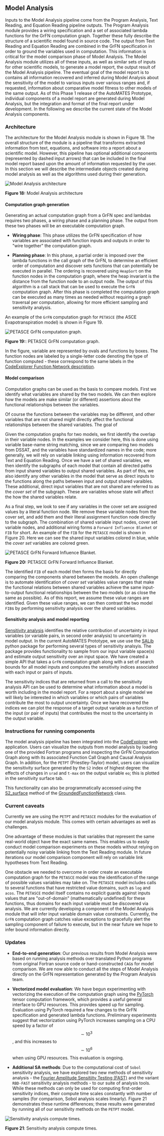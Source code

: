 ## Model Analysis

Inputs to the Model Analysis pipeline come from the Program Analysis, Text Reading, and Equation Reading pipeline outputs. The Program Analysis module provides a wiring specification and a set of associated lambda functions for the GrFN computation graph. Together these fully describe the structure of a scientific model found in source code. The output from Text Reading and Equation Reading are combined in the GrFN specification in order to ground the variables used in computation. This information is critical for the model comparison phase of Model Analysis. The Model Analysis module utilizes all of these inputs, as well as similar sets of inputs for other scientific models, to generate a model report, the output result of the Model Analysis pipeline. The eventual goal of the model report is to contains all information recovered and inferred during Model Analysis about the sensitivity of the model to various inputs over various ranges and, if requested, information about comparative model fitness to other models of the same output. As of this Phase 1 release of the AutoMATES Prototype, individual components of a model report are generated during Model Analysis, but the integration and format of the final report under development. In the following we describe the current state of the Model Analysis components.

### Architecture

The architecture for the Model Analysis module is shown in Figure 18. The overall structure of the module is a pipeline that transforms extracted information from text, equations, and software into a report about a scientific model. However, this pipeline has optional additional components (represented by dashed input arrows) that can be included in the final model report based upon the amount of information requested by the user. In this section we will describe the intermediate objects created during model analysis as well as the algorithms used during their generation.

![Model Analysis architecture](figs/model_analysis/model-analysis.png)

**Figure 18:** Model Analysis architecture

#### Computation graph generation
Generating an actual computation graph from a GrFN spec and lambdas requires two phases, a wiring phase and a planning phase. The output from these two phases will be an executable computation graph.

- **Wiring phase**: This phase utilizes the GrFN specification of how variables are associated with function inputs and outputs in order to "wire together" the computation graph. 

- **Planning phase**: In this phase, a partial order is imposed over the lambda functions in the call graph of the GrFN, to determine an efficient order of computation and discover sets functions that can potentially be executed in parallel. The ordering is recovered using `HeapSort` on the function nodes in the computation graph, where the heap invariant is the distance from the function node to an output node. The output of this algorithm is a call stack that can be used to execute the `GrFN` computation graph. After this phase is completed the computation graph can be executed as many times as needed without requiring a graph traversal per computation, allowing for more efficient sampling and sensitivity analysis.

An example of the `GrFN` computation graph for `PETASCE` (the ASCE Evapotranspiration model) is shown in Figure 19.

![PETASCE GrFN computation graph.](figs/model_analysis/petasce_grfn.png)

**Figure 19:**: PETASCE GrFN computation graph.

In the figure, variable are represented by ovals and functions by boxes. The function nodes are labeled by a single-letter code denoting the type of function computed - these correspond to the same labels in the [CodeExplorer Function Network description](#function-network).

#### Model comparison

Computation graphs can be used as the basis to compare models. First we identify what variables are shared by the two models. We can then explore how the models are make similar (or different) assertions about the functional relationships between the variables. 

Of course the functions between the variables may be different, and other variables that are not shared might directly affect the functional relationships between the shared variables. The goal of 

Given the computation graphs for two models, we first identify the overlap in their variable nodes. In the examples we consider here, this is done using variable base-name string matching, since we are comparing two models from DSSAT, and the variables have standardized names in the code; more generally, we will rely on variable linking using information recovered from Text and Equation Reading. Once we have a set of shared variables, we then identify the subgraphs of each model that contain all directed paths from input shared variables to output shared variables. As part of this, we also identify any other variables in the model that serve as direct inputs to the functions along the paths between input and output shared varaibles. These additional, direct input variables that are not shared are referred to as the _cover set_ of the subgraph. These are variables whose state will affect the how the shared variables relate.

As a final step, we look to see if any variables in the cover set are assigned values by a literal function node. We remove these variable nodes from the cover set, and add them and their literal assignment function node directly to the subgraph. The combination of shared variable input nodes, cover set variable nodes, and additional wiring forms a `Forward Influence Blanket` or `FIB` for short. An example of the `FIB` for the `PETASCE` model is shown in Figure 20. Here we can see the shared input variables colored in blue, while the _cover set_ variables are colored green.

![PETASCE GrFN Forward Influence Blanket.](figs/model_analysis/petasce_fib.png)

**Figure 20:** PETASCE GrFN Forward Influence Blanket.

The identified `FIB` of each model then forms the basis for directly comparing the components shared between the models. An open challenge is to automate identification of _cover set_ variables value ranges that make the functional relations between shared variables achieve the same input-to-output functional relationships between the two models (or as close the same as possible). As of this report, we assume these value ranges are identified. Given these value ranges, we can then contrast the two model `FIB`s by performing sensitivity analysis over the shared variables.

#### Sensitivity analysis and model reporting

[Sensitivity analysis](https://en.wikipedia.org/wiki/Sensitivity_analysis) identifies the relative contribution of uncertainty in input variables (or variable pairs, in second order analysis) to uncertainty in model output. 
In the current AutoMATES Prototype, we use use the [SALib](https://github.com/SALib/SALib) python package for performing several types of sensitivity analsyis. The package provides functionality to sample from our input variable space(s) and estimate output sensitivity over an input space.
We have created a simple API that takes a `GrFN` computation graph along with a set of search bounds for all model inputs and computes the sensitivity indices associated with each input or pairs of inputs.

The sensitivity indices that are returned from a call to the sensitivity analysis API can be used to determine what information about a model is worth including in the model report.
For a report about a single model we will likely be interested in which variables or which pairs of variables contribute the most to output uncertainty.
Once we have recovered the indices we can plot the response of a target output variable as a function of the input (or pair of inputs) that contributes the most to the uncertainty in the output variable.

### Instructions for running components

The model analysis pipeline has been integrated into the [CodeExplorer](#codeexplorer) web application. Users can visualize the outputs from model analysis by loading one of the provided Fortran programs and inspecting the GrFN Computation Graph along with its associated Function Call Graph and Causal Analysis Graph. In addition, for the `PETPT` (Priestley-Taylor) model, users can visualize the sensitivity surface generated by the `S2` index of highest degree: the effects of changes in `srad` and `t-max` on the output variable `eo`; this is plotted in the sensitivity surface tab.

This functionality can also be programmatically accessed using the [S2_surface](https://ml4ai.github.io/delphi/delphi.GrFN.html#delphi.GrFN.networks.GroundedFunctionNetwork.S2_surface) method of the [GroundedFunctionNetwork](https://ml4ai.github.io/delphi/delphi.GrFN.html#delphi.GrFN.networks.GroundedFunctionNetwork) class.

### Current caveats

Currently we are using the `PETPT` and `PETASCE` modules for the evaluation of our model analysis module. This comes with certain advantages as well as challenges.

One advantage of these modules is that variables that represent the same real-world object have the exact same names. This enables us to easily conduct model comparison experiments on these models without relying on potentially noisy variable linking from the Text Reading module. In future iterations our model comparison component will rely on variable link hypotheses from Text Reading.

One obstacle we needed to overcome in order create an executable computation graph for the `PETASCE` model was the identification of the range of possible values variables may take on. The `PETASCE` model includes calls to several functions that have restricted value domains, such as `log` and `acos`. The `PETASCE` model itself contains no explicit guards against inputs values that are "out-of-domain" (mathematically undefined) for these functions, thus domains for each input variable must be discovered via analysis. We are currently developing a component of the Model Analysis module that will infer input variable domain value constraints. Currently, the `GrFN` computation graph catches value exceptions to gracefully alert the sampling component of failure to execute, but in the near future we hope to infer bound information directly.

### Updates

- **End-to-end generation**: Our previous results from Model Analysis were based on running analysis methods over translated Python programs from original Fortran source code or hand-constructed `CAG`s for model comparison. We are now able to conduct all the steps of Model Analysis directly on the GrFN representation generated by the Program Analysis team.

- **Vectorized model evaluation**: We have begun experimenting with vectorizing the execution of the computation graph using the [PyTorch](https://pytorch.org/) tensor computation framework, which provides a useful general interface to GPU resources. This provides speed up for sampling.
Evaluation using PyTorch required a few changes to the GrFN specification and generated lambda functions. Preliminary experiments suggest that vectorization using PyTorch increases sampling on a CPU speed by a factor of $$\sim 10^3$$, and this increases to $$\sim 10^6$$ when using GPU resources. This evaluation is ongoing.

- **Additional SA methods**: Due to the computational cost of `Sobol` sensitivity analysis, we have explored two new methods of sensitivity analysis - the [Fourier Amplitude Sensitiity Testing (FAST)](https://en.wikipedia.org/wiki/Fourier_amplitude_sensitivity_testing) and the variant `RBD-FAST` sensitivity analysis methods - to our suite of analysis tools. While these methods can only be used for computing first-order sensitivity indices, their compute time scales constantly with number of samples (for comparison, Sobol analysis scales linearly). Figure 21 demonstrates these runtime differences; these results were generated by running all of our sensitivity methods on the `PETPT` model.

![Sensitivity analysis compute times.](figs/model_analysis/SA_compute_time.png)

**Figure 21**: Sensitivity analysis compute times.

